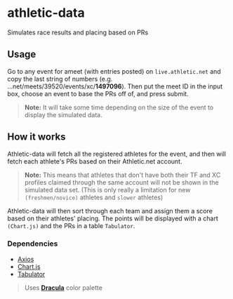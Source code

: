 # athletic-data
Simulates race results and placing based on PRs

## Usage
Go to any event for ameet (with entries posted) on `live.athletic.net` and copy the last string of numbers (e.g. ...net/meets/39520/events/xc/**1497096**). Then put the meet ID in the input box, choose an event to base the PRs off of, and press submit.

> **Note:** It will take some time depending on the size of the event to display the simulated data.

## How it works
Athletic-data will fetch all the registered athletes for the event, and then will fetch each athlete's PRs based on their Athletic.net account.

> **Note:** This means that athletes that don't have both their TF and XC profiles claimed through the same account will not be shown in the simulated data set. (This is only really a limitation for new `(freshmen/novice)` athletes and `slower` athletes)

Athletic-data will then sort through each team and assign them a score based on their athletes' placing. The points will be displayed with a chart `(Chart.js)` and the PRs in a table `Tabulator`.

### Dependencies
- [Axios](https://github.com/axios/axios)
- [Chart.js](https://github.com/chartjs/Chart.js)
- [Tabulator](https://github.com/olifolkerd/tabulator)
> Uses [**Dracula**](https://github.com/dracula/dracula-theme) color palette